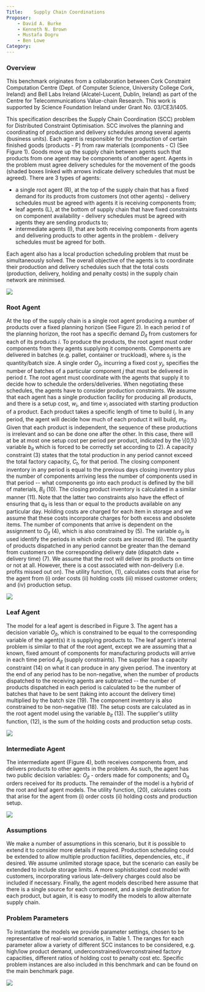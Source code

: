 ```yaml
---
Title:    Supply Chain Coordinations
Proposer: 
	- David A. Burke
	- Kenneth N. Brown
	- Mustafa Dogru
	- Ben Lowe
Category: 
---
```


### Overview

This benchmark originates from a collaboration between Cork Constraint Computation Centre (Dept. of Computer Science, University College Cork, Ireland) and Bell Labs Ireland (Alcatel-Lucent, Dublin, Ireland) as part of the Centre for Telecommunications Value-chain Research. This work is supported by Science Foundation Ireland under Grant No. 03/CE3/I405.

This specification describes the Supply Chain Coordination (SCC) problem for Distributed Constraint Optimisation. SCC involves the planning and coordinating of production and delivery schedules among several agents (business units). Each agent is responsible for the production of certain finished goods (products - P) from raw materials (components - C) (See Figure 1). Goods move up the supply chain between agents such that products from one agent may be components of another agent. Agents in the problem must agree delivery schedules for the movement of the goods (shaded boxes linked with arrows indicate delivery schedules that must be agreed). There are 3 types of agents:

-   a single root agent (R), at the top of the supply chain that has a fixed demand for its products from customers (not other agents) - delivery schedules must be agreed with agents it is receiving components from;
-   leaf agents (L), at the bottom of supply chain that have fixed constraints on component availability - delivery schedules must be agreed with agents they are sending products to;
-   intermediate agents (I), that are both receiving components from agents and delivering products to other agents in the problem - delivery schedules must be agreed for both.

Each agent also has a local production scheduling problem that must be simultaneously solved. The overall objective of the agents is to coordinate their production and delivery schedules such that the total costs (production, delivery, holding and penalty costs) in the supply chain network are minimised.

![](assets/scc.jpg)

### Root Agent

At the top of the supply chain is a single root agent producing a number of products over a fixed planning horizon (See Figure 2). In each period *t* of the planning horizon, the root has a specific demand *D<sub>it</sub>* from customers for each of its products *i*. To produce the products, the root agent must order components from they agents supplying it components. Components are delivered in batches (e.g. pallet, container or truckload), where *s<sub>j</sub>* is the quantity/batch size.
 A single order *O<sub>jt</sub>*, incurring a fixed cost *y<sub>j</sub>*, specifies the number of batches of a particular component *j* that must be delivered in period *t*. The root agent must coordinate with the agents that supply it to decide how to schedule the orders/deliveries.
 When negotiating these schedules, the agents have to consider production constraints. We assume that each agent has a single production facility for producing all products, and there is a setup cost, *w<sub>i</sub>*, and time *v<sub>i</sub>* associated with starting production of a product. Each product takes a specific length of time to build *l<sub>i</sub>*. In any period, the agent will decide how much of each product it will build, *m<sub>it</sub>*. Given that each product is independent, the sequence of these productions is irrelevant and so can be done one after the other. In this case, there will at be at most one setup cost per period per product, indicated by the \\{0,1\\} variable *b<sub>it</sub>* which is forced to be correctly set according to (2). A capacity constraint (3) states that the total production in any period cannot exceed the total factory capacity, *C<sub>t</sub>*, for that period.
 The closing component inventory in any period is equal to the previous days closing inventory plus the number of components arriving less the number of components used in that period -- what components go into each product is defined by the bill of materials, *B<sub>ij</sub>* (10). The closing product inventory is calculated in a similar manner (11). Note that the latter two constraints also have the effect of ensuring that *q<sub>it</sub>* is less than or equal to the products available on any particular day.
 Holding costs are charged for each item in storage and we assume that these costs incorporate charges for both excess and obsolete items. The number of components that arrive is dependent on the assignment to *O<sub>jt</sub>* (4), which is also constrained by (5). The variable *o<sub>jt</sub>* is used identify the periods in which order costs are incurred (6). The quantity of products dispatched in any period cannot be greater than the demand from customers on the corresponding delivery date (dispatch date + delivery time) (7). We assume that the root will deliver its products on time or not at all. However, there is a cost associated with non-delivery (i.e. profits missed out on). The utility function, (1), calculates costs that arise for the agent from (i) order costs (ii) holding costs (iii) missed customer orders; and (iv) production setup.

![](assets/root.jpg)

### Leaf Agent

The model for a leaf agent is described in Figure 3. The agent has a decision variable *O<sub>jt</sub>*, which is constrained to be equal to the corresponding variable of the agent(s) it is supplying products to.
 The leaf agent's internal problem is similar to that of the root agent, except we are assuming that a known, fixed amount of components for manufacturing products will arrive in each time period *A<sub>jt</sub>* (supply constraints). The supplier has a capacity constraint (14) on what it can produce in any given period.
 The inventory at the end of any period has to be non-negative, when the number of products dispatched to the receiving agents are subtracted -- the number of products dispatched in each period is calculated to be the number of batches that have to be sent (taking into account the delivery time) multiplied by the batch size (19). The component inventory is also constrained to be non-negative (18).
 The setup costs are calculated as in the root agent model using the variable *b<sub>it</sub>* (13). The supplier's utility function, (12), is the sum of the holding costs and production setup costs.

![](assets/leaf.jpg)

### Intermediate Agent

The intermediate agent (Figure 4), both receives components from, and delivers products to other agents in the problem. As such, the agent has two public decision variables: *O<sub>jt</sub>* - orders made for components; and O<sub>it</sub> orders received for its products. The remainder of the model is a hybrid of the root and leaf agent models. The utility function, (20), calculates costs that arise for the agent from (i) order costs (ii) holding costs and production setup.

![](assets/intermediate.jpg)

### Assumptions

We make a number of assumptions in this scenario, but it is possible to extend it to consider more details if required. Production scheduling could be extended to allow multiple production facilities, dependencies, etc., if desired. We assume unlimited storage space, but the scenario can easily be extended to include storage limits. A more sophisticated cost model with customers, incorporating various late-delivery charges could also be included if necessary. Finally, the agent models described here assume that there is a single source for each component, and a single destination for each product, but again, it is easy to modify the models to allow alternate supply chain.

### Problem Parameters

To instantiate the models we provide parameter settings, chosen to be representative of real-world scenarios, in Table 1. The ranges for each parameter allow a variety of different SCC instances to be considered, e.g. high/low product demand, underconstrained/overconstrained factory capacities, different ratios of holding cost to penalty cost etc. Specific problem instances are also included in this benchmark and can be found on the main benchmark page.

![](assets/problems.jpg)
